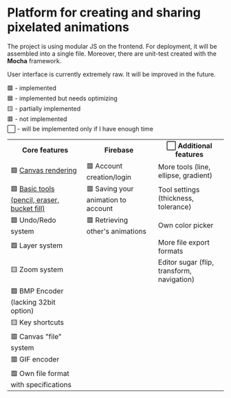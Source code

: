 # Platform for creating and sharing pixelated animations <br>

The project is using modular JS on the frontend. For deployment, it will be assembled into a single file.
Moreover, there are unit-test created with the <b>Mocha</b> framework.

User interface is currently extremely raw. It will be improved in the future.

🟩 - implemented <br>
🟦 - implemented but needs optimizing <br>
🟨 - partially implemented <br>
🟥 - not implemented <br>
⬜️ - will be implemented only if I have enough time

<table style="empty-cells: hide">
    <th>
        Core features
    </th>
    <th>
        Firebase
    </th>
    <th>
        ⬜️ Additional features
    </th>
    <tr>
        <td>
            🟩 <a href="https://github.com/MytsV/pixel-toons-editor/blob/dev/public/scripts/core/canvas_renderer.js">Canvas rendering</a>
        </td>
        <td>
            🟥 Account creation/login
        </td>
        <td>
            More tools (line, ellipse, gradient)
        </td>
    </tr>
    <tr>
        <td>
            🟩 <a href="https://github.com/MytsV/pixel-toons-editor/blob/dev/public/scripts/core/tools.js">Basic tools (pencil, eraser, bucket fill)</a>
        </td>
        <td>
            🟥 Saving your animation to account
        </td>
        <td>
            Tool settings (thickness, tolerance)
        </td>
    </tr>
    <tr>
        <td>
            🟩 Undo/Redo system
        </td>
        <td>
            🟥 Retrieving other's animations
        </td>
        <td>
            Own color picker
        </td>
    </tr>
    <tr>
        <td>
            🟩 Layer system
        </td>
        <td></td>
        <td>
            More file export formats
        </td>
    </tr>
    <tr>
        <td>
            🟨 Zoom system
        </td>
        <td></td>
        <td>
            Editor sugar (flip, transform, navigation)
        </td>
    </tr>
    <tr>
        <td>
            🟩 BMP Encoder (lacking 32bit option)
        </td>
        <td>
        </td>
        <td>
        </td>
    </tr>
    <tr>
        <td>
            🟨 Key shortcuts
        </td>
        <td>
        </td>
        <td>
        </td>
    </tr>
    <tr>
        <td>
            🟥 Canvas "file" system
        </td>
        <td>
        </td>
        <td>
        </td>
    </tr>
    <tr>
        <td>
            🟥 GIF encoder
        </td>
        <td>
        </td>
        <td>
        </td>
    </tr>
    <tr>
        <td>
            🟥 Own file format with specifications
        </td>
        <td>
        </td>
        <td>
        </td>
    </tr>
</table>
